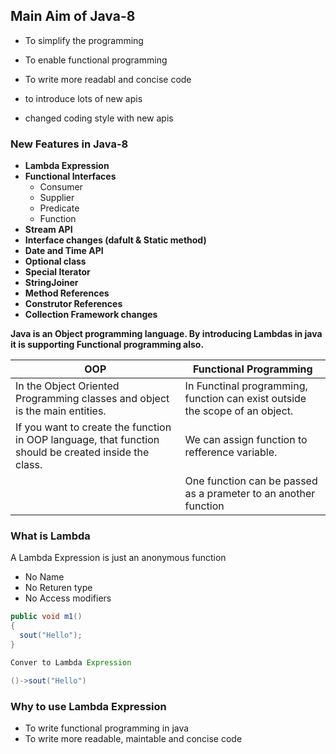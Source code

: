 ## Main Aim of Java-8
- To simplify the programming 
- To enable functional programming 
- To write more readabl and concise code 

- to introduce lots of new apis
- changed coding style with new apis

### New Features in Java-8
- **Lambda Expression**
- **Functional Interfaces**
  - Consumer 
  - Supplier
  - Predicate
  - Function
- **Stream API**
- **Interface changes (dafult & Static method)**
- **Date and Time API**
- **Optional class**
- **Special Iterator**
- **StringJoiner**
- **Method References**
- **Construtor References**
- **Collection Framework changes**


**Java is an Object programming language. By introducing Lambdas in java it is supporting Functional programming also.**


|OOP|Functional Programming|
|------------|----------------|
|In the Object Oriented Programming classes and object is the main entities.|In Functinal programming, function can exist outside the scope of an object.
|If you want to create the function in OOP language, that function should be created inside the class.| We can assign function to refference variable.|
|                    | One function can be passed as a prameter to an another function|


### What is Lambda
A Lambda Expression is just an anonymous function 
- No Name 
- No Returen type 
- No Access modifiers  

``````java
public void m1()
{
  sout("Hello");
}

Conver to Lambda Expression

()->sout("Hello")
```````````

### Why to use Lambda Expression 
- To write functional programming in java
- To write more readable, maintable and concise code



